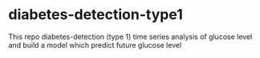 # diabetes-detection-type1
This repo diabetes-detection (type 1) time series analysis of glucose level and build a model which predict future glucose level
